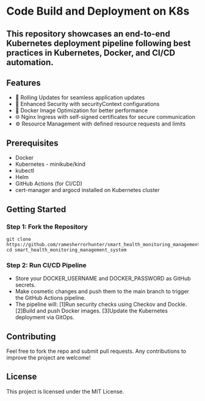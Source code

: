 # Code Build and Deployment on K8s

## This repository showcases an end-to-end Kubernetes deployment pipeline following best practices in Kubernetes, Docker, and CI/CD automation.

## Features

- 🔄 Rolling Updates for seamless application updates
- 🔐 Enhanced Security with securityContext configurations
- 🐳 Docker Image Optimization for better performance
- 🌐 Nginx Ingress with self-signed certificates for secure communication
- ⚙️ Resource Management with defined resource requests and limits

## Prerequisites

- Docker
- Kubernetes - minikube/kind
- kubectl
- Helm
- GitHub Actions (for CI/CD)
- cert-manager and argocd installed on Kubernetes cluster

## Getting Started

### Step 1: Fork the Repository

```
git clone https://github.com/ramesherrorhunter/smart_health_monitoring_management_system\
cd smart_health_monitoring_management_system
```

### Step 2: Run CI/CD Pipeline

- Store your DOCKER_USERNAME and DOCKER_PASSWORD as GitHub secrets.
- Make cosmetic changes and push them to the main branch to trigger the GitHub Actions pipeline.
- The pipeline will:
    [1]Run security checks using Checkov and Dockle.
    [2]Build and push Docker images.
    [3]Update the Kubernetes deployment via GitOps.

## Contributing
Feel free to fork the repo and submit pull requests. Any contributions to improve the project are welcome!

## License
This project is licensed under the MIT License.